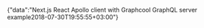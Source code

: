 {"data":"Next.js React Apollo client with Graphcool GraphQL server example2018-07-30T19:55:55+03:00"}
